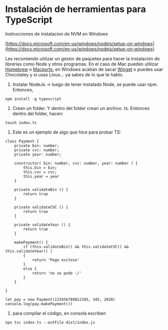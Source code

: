 # Instalación de herramientas para TypeScript

Instrucciones de instalacion de NVM en Windows

[https://docs.microsoft.com/en-us/windows/nodejs/setup-on-windows](https://docs.microsoft.com/en-us/windows/nodejs/setup-on-windows)

Les recomiendo utilizar un gestor de paquetes para hacer la instalación de librerías como Node y otros programas. En el caso de Mac pueden utilizar [Homebrew](https://brew.sh/) o [Macports](https://www.macports.org/install.php), en Windows acaban de sacar [Winget](https://github.com/microsoft/winget-cli) o puedes usar Chocolatey y si usas Linux… ya sabes de lo que te hablo.

1.  Instalar NodeJs -> luego de tener instalado Node, se puede usar npm. Entonces,

```
npm install -g typescript
```

1.  Crean un folder. Y dentro del folder crean un archivo .ts. Entonces dentro del folder, hacen:

```
touch index.ts
```

1.  Este es un ejemplo de algo que hice para probar TS:

```
class Payment {
    private bin: number;
    private cvc: number;
    private year: number;

    constructor( bin: number, cvc: number, year: number ) {
        this.bin = bin;
        this.cvc = cvc;
        this.year = year
    }
        
    private validateBin () {
        return true
    }

    private validateCVC () {
        return true
    }

    private validateYear () {
        return true
    }

    makePayment() {
        if (this.validateBin() && this.validateCVC() && this.validateYear() )
        {
            return 'Pago exitoso'
        }
        else {
            return 'no se pudo :/'
        }
    }

}

let pay = new Payment(123456789012345, 345, 2028)
console.log(pay.makePayment())
```

1.  para compilar el código, en consola escriben

```
npx tsc index.ts --outFile dist/index.js
```